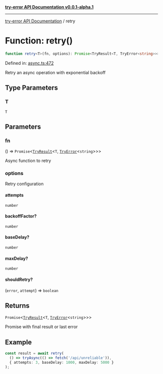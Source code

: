 [**try-error API Documentation v0.0.1-alpha.1**](../index.md)

***

[try-error API Documentation](../index.md) / retry

# Function: retry()

```ts
function retry<T>(fn, options): Promise<TryResult<T, TryError<string>>>;
```

Defined in: [async.ts:472](https://github.com/oconnorjohnson/try-error/blob/e3ae0308069a4fba073f4543d527ad76373db795/src/async.ts#L472)

Retry an async operation with exponential backoff

## Type Parameters

### T

`T`

## Parameters

### fn

() => `Promise`\<[`TryResult`](../type-aliases/TryResult.md)\<`T`, [`TryError`](../interfaces/TryError.md)\<`string`\>\>\>

Async function to retry

### options

Retry configuration

#### attempts

`number`

#### backoffFactor?

`number`

#### baseDelay?

`number`

#### maxDelay?

`number`

#### shouldRetry?

(`error`, `attempt`) => `boolean`

## Returns

`Promise`\<[`TryResult`](../type-aliases/TryResult.md)\<`T`, [`TryError`](../interfaces/TryError.md)\<`string`\>\>\>

Promise<TryResult> with final result or last error

## Example

```typescript
const result = await retry(
  () => tryAsync(() => fetch('/api/unreliable')),
  { attempts: 3, baseDelay: 1000, maxDelay: 5000 }
);
```
